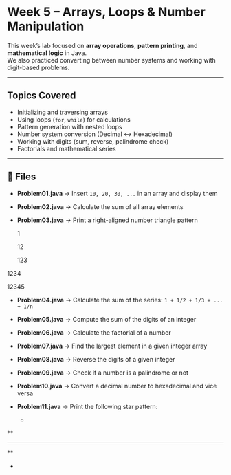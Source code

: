 # Week 5 – Arrays, Loops & Number Manipulation

This week’s lab focused on **array operations**, **pattern printing**, and **mathematical logic** in Java.  
We also practiced converting between number systems and working with digit-based problems.

---

## Topics Covered
- Initializing and traversing arrays  
- Using loops (`for`, `while`) for calculations  
- Pattern generation with nested loops  
- Number system conversion (Decimal ↔ Hexadecimal)  
- Working with digits (sum, reverse, palindrome check)  
- Factorials and mathematical series  

---

## 📂 Files
- **Problem01.java** → Insert `10, 20, 30, ...` in an array and display them  
- **Problem02.java** → Calculate the sum of all array elements  
- **Problem03.java** → Print a right-aligned number triangle pattern

    1
  
   12
  
  123
  
 1234
 
12345
- **Problem04.java** → Calculate the sum of the series: `1 + 1/2 + 1/3 + ... + 1/n`  
- **Problem05.java** → Compute the sum of the digits of an integer  
- **Problem06.java** → Calculate the factorial of a number  
- **Problem07.java** → Find the largest element in a given integer array  
- **Problem08.java** → Reverse the digits of a given integer  
- **Problem09.java** → Check if a number is a palindrome or not  
- **Problem10.java** → Convert a decimal number to hexadecimal and vice versa  
- **Problem11.java** → Print the following star pattern:
  
  *
  
 **
 
***

 **
 
  *


